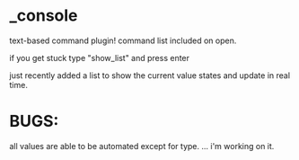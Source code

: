 # _console
text-based command plugin!
command list included on open.

if you get stuck type "show_list" and press enter

just recently added a list to show the current value states and update in real time.

# BUGS:
all values are able to be automated except for type. 
... i'm working on it.

